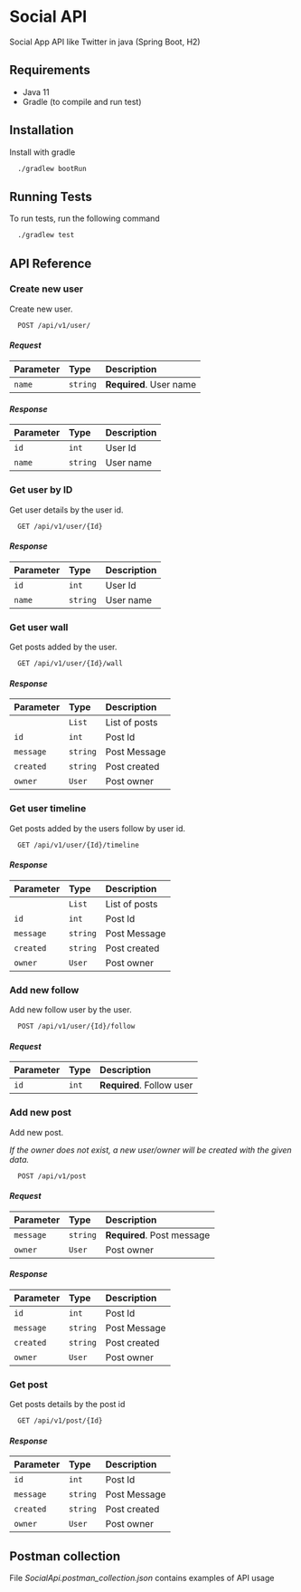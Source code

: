 
# Social API

Social App API like Twitter in java (Spring Boot, H2)

## Requirements

* Java 11
* Gradle (to compile and run test)
## Installation

Install with gradle

```bash
  ./gradlew bootRun
```
    
## Running Tests

To run tests, run the following command

```bash
  ./gradlew test
```


## API Reference

### Create new user

Create new user.

```http
  POST /api/v1/user/
```

#### *Request*
| Parameter | Type     | Description                       |
| :-------- | :------- | :-------------------------------- |
| `name`      | `string` | **Required**. User name|

#### *Response*
| Parameter | Type     | Description                       |
| :-------- | :------- | :-------------------------------- |
| `id`      | `int` | User Id|
| `name`      | `string` | User name|

### Get user by ID

Get user details by the user id.

```http
  GET /api/v1/user/{Id}
```

#### *Response*
| Parameter | Type     | Description                       |
| :-------- | :------- | :-------------------------------- |
| `id`      | `int` | User Id|
| `name`      | `string` | User name|

### Get user wall 

Get posts added by the user.

```http
  GET /api/v1/user/{Id}/wall
```

#### *Response*
| Parameter | Type     | Description                       |
| :-------- | :------- | :-------------------------------- |
|       | `List` | List of posts|
| `id`      | `int` | Post Id|
| `message`      | `string` | Post Message|
| `created`      | `string` | Post created|
| `owner`      | `User` | Post owner|

### Get user timeline

Get posts added by the users follow by user id.

```http
  GET /api/v1/user/{Id}/timeline
```

#### *Response*
| Parameter | Type     | Description                       |
| :-------- | :------- | :-------------------------------- |
|       | `List` | List of posts|
| `id`      | `int` | Post Id|
| `message`      | `string` | Post Message|
| `created`      | `string` | Post created|
| `owner`      | `User` | Post owner|

### Add new follow

Add new follow user by the user.

```http
  POST /api/v1/user/{Id}/follow
```

#### *Request*
| Parameter | Type     | Description                       |
| :-------- | :------- | :-------------------------------- |
| `id`      | `int` | **Required**. Follow user|


### Add new post

Add new post.

*If the owner does not exist, a new user/owner will be created with the given data.*

```http
  POST /api/v1/post
```

#### *Request*
| Parameter | Type     | Description                       |
| :-------- | :------- | :-------------------------------- |
| `message`      | `string` | **Required**. Post message|
| `owner`      | `User` | Post owner|

#### *Response*
| Parameter | Type     | Description                       |
| :-------- | :------- | :-------------------------------- |
| `id`      | `int` | Post Id|
| `message`      | `string` | Post Message|
| `created`      | `string` | Post created|
| `owner`      | `User` | Post owner|

### Get post

Get posts details by the post id

```http
  GET /api/v1/post/{Id}
```

#### *Response*
| Parameter | Type     | Description                       |
| :-------- | :------- | :-------------------------------- |
| `id`      | `int` | Post Id|
| `message`      | `string` | Post Message|
| `created`      | `string` | Post created|
| `owner`      | `User` | Post owner|



## Postman collection

File *SocialApi.postman_collection.json* contains examples of API usage